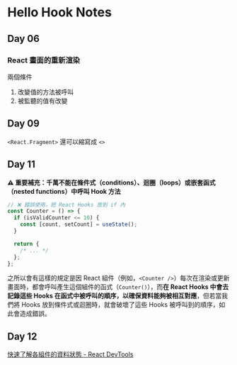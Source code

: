 # Hello Hook Notes

## Day 06

### React 畫面的重新渲染

兩個條件

1. 改變值的方法被呼叫
2. 被監聽的值有改變

## Day 09

`<React.Fragment>` 還可以縮寫成 `<>`

## Day 11

**⚠️ 重要補充：千萬不能在條件式（conditions）、迴圈（loops）或嵌套函式（nested functions）中呼叫 Hook 方法**

```jsx
// ❌ 錯誤使用，把 React Hooks 放到 if 內
const Counter = () => {
  if (isValidCounter <= 10) {
    const [count, setCount] = useState();
  }

  return {
    /* ... */
  };
};
```

之所以會有這樣的規定是因 React 組件（例如，`<Counter />`）每次在渲染或更新畫面時，都會呼叫產生這個組件的函式（`Counter()`），而**在 React Hooks 中會去記錄這些 Hooks 在函式中被呼叫的順序，以確保資料能夠被相互對應**，但若當我們將 Hooks 放到條件式或迴圈時，就會破壞了這些 Hooks 被呼叫到的順序，如此會造成錯誤。


## Day 12

[快速了解各組件的資料狀態 - React DevTools](https://ithelp.ithome.com.tw/articles/10222217)






